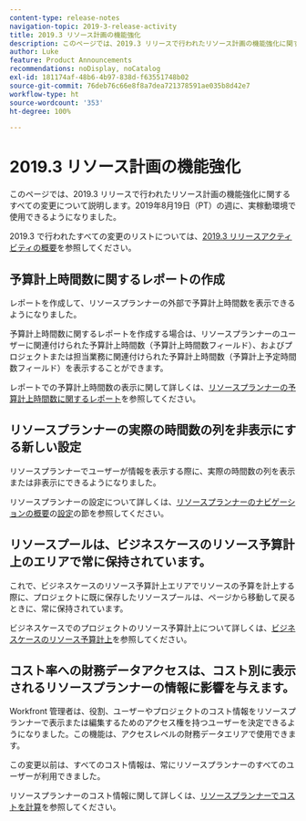 ```yaml
---
content-type: release-notes
navigation-topic: 2019-3-release-activity
title: 2019.3 リソース計画の機能強化
description: このページでは、2019.3 リリースで行われたリソース計画の機能強化に関するすべての変更について説明します。2019年8月19日（PT）の週に、実稼動環境で使用できるようになりました。
author: Luke
feature: Product Announcements
recommendations: noDisplay, noCatalog
exl-id: 181174af-48b6-4b97-838d-f63551748b02
source-git-commit: 76deb76c66e8f8a7dea721378591ae035b8d42e7
workflow-type: ht
source-wordcount: '353'
ht-degree: 100%

---
```


# 2019.3 リソース計画の機能強化

このページでは、2019.3 リリースで行われたリソース計画の機能強化に関するすべての変更について説明します。2019年8月19日（PT）の週に、実稼動環境で使用できるようになりました。

2019.3 で行われたすべての変更のリストについては、[2019.3 リリースアクティビティの概要](../../../../product-announcements/product-releases/quarterly-release-archive/2019.3-release-activity/2019.3-release-activity-overview.md)を参照してください。

## 予算計上時間数に関するレポートの作成

レポートを作成して、リソースプランナーの外部で予算計上時間数を表示できるようになりました。

予算計上時間数に関するレポートを作成する場合は、リソースプランナーのユーザーに関連付けられた予算計上時間数（予算計上時間数フィールド）、およびプロジェクトまたは担当業務に関連付けられた予算計上時間数（予算計上予定時間数フィールド）を表示することができます。

レポートでの予算計上時間数の表示に関して詳しくは、[リソースプランナーの予算計上時間数に関するレポート](../../../../resource-mgmt/resource-planning/report-on-budgeted-hours.md)を参照してください。

## リソースプランナーの実際の時間数の列を非表示にする新しい設定

リソースプランナーでユーザーが情報を表示する際に、実際の時間数の列を表示または非表示にできるようになりました。

リソースプランナーの設定について詳しくは、[リソースプランナーのナビゲーションの概要](../../../../resource-mgmt/resource-planning/resource-planner-navigation.md)の[設定](../../../../resource-mgmt/resource-planning/resource-planner-navigation.md#settings)の節を参照してください。

## リソースプールは、ビジネスケースのリソース予算計上のエリアで常に保持されています。

これで、ビジネスケースのリソース予算計上エリアでリソースの予算を計上する際に、プロジェクトに既に保存したリソースプールは、ページから移動して戻るときに、常に保持されています。

ビジネスケースでのプロジェクトのリソース予算計上について詳しくは、[ビジネスケースのリソース予算計上](../../../../manage-work/projects/define-a-business-case/budget-resources-in-business-case.md)を参照してください。

## コスト率への財務データアクセスは、コスト別に表示されるリソースプランナーの情報に影響を与えます。

Workfront 管理者は、役割、ユーザーやプロジェクトのコスト情報をリソースプランナーで表示または編集するためのアクセス権を持つユーザーを決定できるようになりました。この機能は、アクセスレベルの財務データエリアで使用できます。

この変更以前は、すべてのコスト情報は、常にリソースプランナーのすべてのユーザーが利用できました。

リソースプランナーのコスト情報に関して詳しくは、[リソースプランナーでコストを計算](../../../../resource-mgmt/resource-planning/calculate-costs-resource-planner.md)を参照してください。

